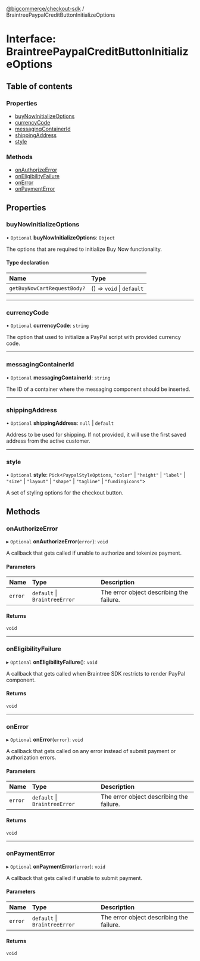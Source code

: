 [@bigcommerce/checkout-sdk](../README.md) / BraintreePaypalCreditButtonInitializeOptions

# Interface: BraintreePaypalCreditButtonInitializeOptions

## Table of contents

### Properties

- [buyNowInitializeOptions](BraintreePaypalCreditButtonInitializeOptions.md#buynowinitializeoptions)
- [currencyCode](BraintreePaypalCreditButtonInitializeOptions.md#currencycode)
- [messagingContainerId](BraintreePaypalCreditButtonInitializeOptions.md#messagingcontainerid)
- [shippingAddress](BraintreePaypalCreditButtonInitializeOptions.md#shippingaddress)
- [style](BraintreePaypalCreditButtonInitializeOptions.md#style)

### Methods

- [onAuthorizeError](BraintreePaypalCreditButtonInitializeOptions.md#onauthorizeerror)
- [onEligibilityFailure](BraintreePaypalCreditButtonInitializeOptions.md#oneligibilityfailure)
- [onError](BraintreePaypalCreditButtonInitializeOptions.md#onerror)
- [onPaymentError](BraintreePaypalCreditButtonInitializeOptions.md#onpaymenterror)

## Properties

### buyNowInitializeOptions

• `Optional` **buyNowInitializeOptions**: `Object`

The options that are required to initialize Buy Now functionality.

#### Type declaration

| Name | Type |
| :------ | :------ |
| `getBuyNowCartRequestBody?` | () => `void` \| `default` |

___

### currencyCode

• `Optional` **currencyCode**: `string`

The option that used to initialize a PayPal script with provided currency code.

___

### messagingContainerId

• `Optional` **messagingContainerId**: `string`

The ID of a container where the messaging component should be inserted.

___

### shippingAddress

• `Optional` **shippingAddress**: ``null`` \| `default`

Address to be used for shipping.
If not provided, it will use the first saved address from the active customer.

___

### style

• `Optional` **style**: `Pick`<`PaypalStyleOptions`, ``"color"`` \| ``"height"`` \| ``"label"`` \| ``"size"`` \| ``"layout"`` \| ``"shape"`` \| ``"tagline"`` \| ``"fundingicons"``\>

A set of styling options for the checkout button.

## Methods

### onAuthorizeError

▸ `Optional` **onAuthorizeError**(`error`): `void`

A callback that gets called if unable to authorize and tokenize payment.

#### Parameters

| Name | Type | Description |
| :------ | :------ | :------ |
| `error` | `default` \| `BraintreeError` | The error object describing the failure. |

#### Returns

`void`

___

### onEligibilityFailure

▸ `Optional` **onEligibilityFailure**(): `void`

 A callback that gets called when Braintree SDK restricts to render PayPal component.

#### Returns

`void`

___

### onError

▸ `Optional` **onError**(`error`): `void`

A callback that gets called on any error instead of submit payment or authorization errors.

#### Parameters

| Name | Type | Description |
| :------ | :------ | :------ |
| `error` | `default` \| `BraintreeError` | The error object describing the failure. |

#### Returns

`void`

___

### onPaymentError

▸ `Optional` **onPaymentError**(`error`): `void`

A callback that gets called if unable to submit payment.

#### Parameters

| Name | Type | Description |
| :------ | :------ | :------ |
| `error` | `default` \| `BraintreeError` | The error object describing the failure. |

#### Returns

`void`
